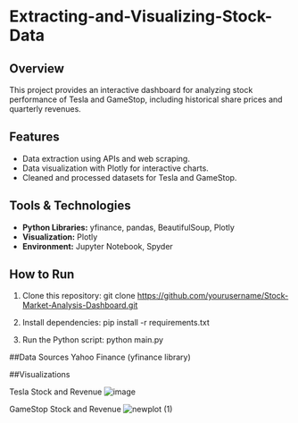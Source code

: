 # Extracting-and-Visualizing-Stock-Data

## Overview
This project provides an interactive dashboard for analyzing stock performance of Tesla and GameStop, including historical share prices and quarterly revenues.

## Features
- Data extraction using APIs and web scraping.
- Data visualization with Plotly for interactive charts.
- Cleaned and processed datasets for Tesla and GameStop.

## Tools & Technologies
- **Python Libraries:** yfinance, pandas, BeautifulSoup, Plotly
- **Visualization:** Plotly
- **Environment:** Jupyter Notebook, Spyder

## How to Run
1. Clone this repository:
   git clone https://github.com/yourusername/Stock-Market-Analysis-Dashboard.git
   
2. Install dependencies:
pip install -r requirements.txt

3. Run the Python script:
python main.py

##Data Sources
Yahoo Finance (yfinance library)

##Visualizations


Tesla Stock and Revenue
![image](https://github.com/user-attachments/assets/d63c5ada-2b11-4757-b8f2-c9fa1bbffb4a)


GameStop Stock and Revenue
![newplot (1)](https://github.com/user-attachments/assets/682b4831-96f5-42df-9841-ac3d99b14e43)


